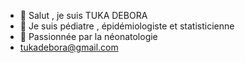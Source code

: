 - 👋 Salut , je suis TUKA DEBORA
- 👀 Je suis pédiatre , épidémiologiste et statisticienne 
- 🌱 Passionnée par la néonatologie
- tukadebora@gmail.com

<!---
TUKADEBORA/TUKADEBORA is a ✨ special ✨ repository because its `README.md` (this file) appears on your GitHub profile.
You can click the Preview link to take a look at your changes.
--->
